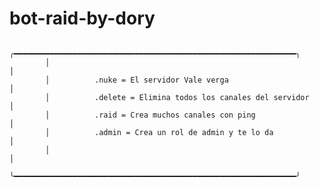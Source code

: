 # bot-raid-by-dory
            ╭━━━━━━━━━━━━━━━━━━━━━━━━━━━━━━━━━━━━━━━━━━━━━━━━━━━━━━━━━━━━━━━╮
            │                                                               │
            │          .nuke = El servidor Vale verga                       │   
            │          .delete = Elimina todos los canales del servidor     │
            │          .raid = Crea muchos canales con ping                 │
            │          .admin = Crea un rol de admin y te lo da             │
            │                                                               │
            ╰━━━━━━━━━━━━━━━━━━━━━━━━━━━━━━━━━━━━━━━━━━━━━━━━━━━━━━━━━━━━━━━╯
